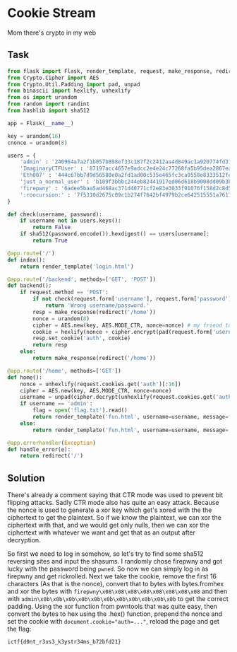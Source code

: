 # Cookie Stream

Mom there's crypto in my web

## Task

```python
from flask import Flask, render_template, request, make_response, redirect
from Crypto.Cipher import AES
from Crypto.Util.Padding import pad, unpad
from binascii import hexlify, unhexlify
from os import urandom
from random import randint
from hashlib import sha512

app = Flask(__name__)

key = urandom(16)
cnonce = urandom(8)

users = {
    'admin' : '240964a7a2f1b057b898ef33c187f2c2412aa4d849ac1a920774fd317000d33ebb8b0064834ed1f8a74763df4e95cd8c8be3a154b46929c3969ce323db69b81f',
    'ImaginaryCTFUser' : '87197acc4657e9adcc2e4e24c77268fa5b95dea2867eacd493a0478a0c493420bfb2280c7e4e579a604e0a243f74a36a8931edf71b088add09537e54b11ce326',
    'Eth007' : '444c67bb7d9d56580e0a2fd1ad00c535e465fc3ca9558e8333512fe65ff971a3dfb6b08f48ea4f91f8e8b55887ec3f0d7634a8df98e636a4134628c95a8f0ebf',
    'just_a_normal_user' : 'b109f3bbbc244eb82441917ed06d618b9008dd09b3befd1b5e07394c706a8bb980b1d7785e5976ec049b46df5f1326af5a2ea6d103fd07c95385ffab0cacbc86',
    'firepwny' : '6adee5baa5ad468ac371d40771cf2e83e3033f91076f158d2c8d5d7be299adfce15247067740edd428ef596006d6eaa843b36cc109618e0a1cae843b6eed5c29',
    ':roocursion:' : '7f5310d2675c09c1b274f7642bf4979b2ce642515551a7617d155033e77ecfd53dede33ee541adde2f1072739696d0138d1b2f90c9ecc596095fa43b759e9baa',
}

def check(username, password):
    if username not in users.keys():
        return False
    if sha512(password.encode()).hexdigest() == users[username]:
        return True

@app.route('/')
def index():
    return render_template('login.html')

@app.route('/backend', methods=['GET', 'POST'])
def backend():
    if request.method == 'POST':
        if not check(request.form['username'], request.form['password']):
            return 'Wrong username/password.'
        resp = make_response(redirect('/home'))
        nonce = urandom(8)
        cipher = AES.new(key, AES.MODE_CTR, nonce=nonce) # my friend told me that cbc had some weird bit flipping attack? ctr sounds way cooler anyways
        cookie = hexlify(nonce + cipher.encrypt(pad(request.form['username'].encode(), 16)))
        resp.set_cookie('auth', cookie)
        return resp
    else:
        return make_response(redirect('/home'))

@app.route('/home', methods=['GET'])
def home():
    nonce = unhexlify(request.cookies.get('auth')[:16])
    cipher = AES.new(key, AES.MODE_CTR, nonce=nonce)
    username = unpad(cipher.decrypt(unhexlify(request.cookies.get('auth')[16:])), 16).decode()
    if username == 'admin':
        flag = open('flag.txt').read()
        return render_template('fun.html', username=username, message=f'Your flag: {flag}')
    else:
        return render_template('fun.html', username=username, message='Only the admin user can view the flag.')

@app.errorhandler(Exception)
def handle_error(e):
    return redirect('/')
```

## Solution

There's already a comment saying that CTR mode was used to prevent
bit flipping attacks. Sadly CTR mode also has quite an easy attack.
Because the nonce is used to generate a xor key which get's xored with
the the ciphertext to get the plaintext. So if we know the plaintext,
we can xor the ciphertext with that, and we would get only nulls, then
we can xor the ciphertext with whatever we want and get that as an output
after decryption.

So first we need to log in somehow, so let's try to find some sha512 reversing
sites and input the shasums. I randomly chose firepwny and got lucky with the
password being `pwned`. So now we can simply log in as firepwny and get
rickrolled. Next we take the cookie, remove the first 16 characters (As
that is the nonce), convert that to bytes with bytes.fromhex and xor the
bytes with `firepwny\x08\x08\x08\x08\x08\x08\x08\x08` and then with
`admin\x0b\x0b\x0b\x0b\x0b\x0b\x0b\x0b\x0b\x0b\x0b` to get the correct padding.
Using the xor function from pwntools that was quite easy, then convert
the bytes to hex using the .hex() function, prepend the nonce and
set the cookie with `document.cookie="auth=..."`, reload the page and
get the flag:

`ictf{d0nt_r3us3_k3ystr34ms_b72bfd21}`
